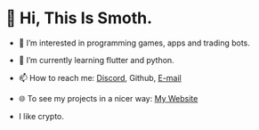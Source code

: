# 👋 Hi, This Is Smoth.
- 👀 I’m interested in programming games, apps and trading bots.
- 🌱 I’m currently learning flutter and python.
- 📫 How to reach me: [Discord](https://discordapp.com/users/783313643608866817), Github, [E-mail](mailto:contact@thisissmoth.com)
- 🌐 To see my projects in a nicer way: [My Website](https://thisissmoth.com)

- I like crypto.
